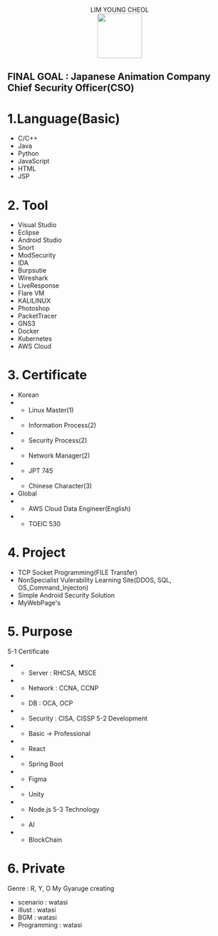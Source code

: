 <center>LIM YOUNG CHEOL</center> 
<center><img src="https://thumb.ac-illust.com/1a/1a2cc631857ee598f6388330fe70a65d_t.jpeg" style="width:100px; height:100px"></center>


__FINAL GOAL : Japanese Animation Company Chief Security Officer(CSO)__
----
# 1.Language(Basic)
- C/C++
- Java
- Python
- JavaScript
- HTML
- JSP
# 2. Tool
- Visual Studio
- Eclipse
- Android Studio
- Snort
- ModSecurity
- IDA
- Burpsutie
- Wireshark
- LiveResponse
- Flare VM
- KALILINUX
- Photoshop
- PacketTracer
- GNS3
- Docker
- Kubernetes
- AWS Cloud
# 3. Certificate
- Korean
- - Linux Master(1)
- - Information Process(2)
- * Security Process(2)
- * Network Manager(2)
- * JPT 745
- * Chinese Character(3)
- Global
- * AWS Cloud Data Engineer(English)
- * TOEIC 530
# 4. Project    
- TCP Socket Programming(FILE Transfer)
- NonSpecialist Vulerability Learning Site(DDOS, SQL, OS_Command_Injecton)
- Simple Android Security Solution
- MyWebPage's
# 5. Purpose
5-1 Certificate
- - Server : RHCSA, MSCE
- - Network : CCNA, CCNP
- - DB : OCA, OCP
- - Security : CISA, CISSP
5-2 Development
- - Basic -> Professional
- - React
- - Spring Boot
- - Figma
- - Unity
- - Node.js
5-3 Technology
- - AI
- - BlockChain
# 6. Private
Genre : R, Y, O
My Gyaruge creating
- scenario : watasi
- illust : watasi
- BGM : watasi
- Programming : watasi


